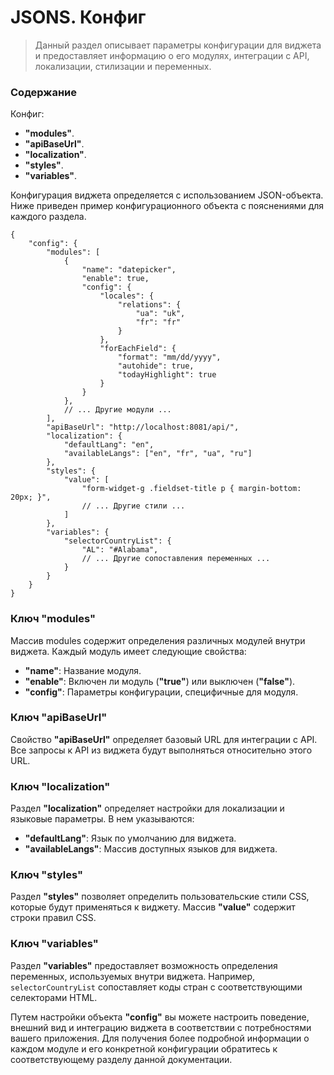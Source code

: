 # JSONS. Конфиг

> Данный раздел описывает параметры конфигурации для виджета и предоставляет информацию о его модулях, интеграции с API, локализации, стилизации и переменных.

### Содержание

Конфиг:

[//]: # (- **"step_by_step"**.)
- **"modules"**.
- **"apiBaseUrl"**.
- **"localization"**.
- **"styles"**.
- **"variables"**.

Конфигурация виджета определяется с использованием JSON-объекта. Ниже приведен пример конфигурационного объекта с пояснениями для каждого раздела.

```
{
    "config": {
        "modules": [
            {
                "name": "datepicker",
                "enable": true,
                "config": {
                    "locales": {
                        "relations": {
                            "ua": "uk",
                            "fr": "fr"
                        }
                    },
                    "forEachField": {
                        "format": "mm/dd/yyyy",
                        "autohide": true,
                        "todayHighlight": true
                    }
                }
            },
            // ... Другие модули ...
        ],
        "apiBaseUrl": "http://localhost:8081/api/",
        "localization": {
            "defaultLang": "en",
            "availableLangs": ["en", "fr", "ua", "ru"]
        },
        "styles": {
            "value": [
                "form-widget-g .fieldset-title p { margin-bottom: 20px; }",
                // ... Другие стили ...
            ]
        },
        "variables": {
            "selectorCountryList": {
                "AL": "#Alabama",
                // ... Другие сопоставления переменных ...
            }
        }
    }
}
```

[//]: # (### Ключ "step_by_step" )

[//]: # ()
[//]: # (Свойство step_by_step определяет поведение режима "Шаг за Шагом" виджета. Оно может принимать следующие значения:)

[//]: # ()
[//]: # (- **"strict"**: Пользователи должны завершить шаги в порядке перед переходом к следующему шагу.)

[//]: # (- **"non-strict"**: Пользователи могут свободно перемещаться между шагами.)

### Ключ "modules" 

Массив modules содержит определения различных модулей внутри виджета. Каждый модуль имеет следующие свойства:

- **"name"**: Название модуля.
- **"enable"**: Включен ли модуль (**"true"**) или выключен (**"false"**).
- **"config"**: Параметры конфигурации, специфичные для модуля.

### Ключ "apiBaseUrl" 

Свойство **"apiBaseUrl"** определяет базовый URL для интеграции с API. Все запросы к API из виджета будут выполняться относительно этого URL.

### Ключ "localization" 

Раздел **"localization"** определяет настройки для локализации и языковые параметры. В нем указываются:

- **"defaultLang"**: Язык по умолчанию для виджета.
- **"availableLangs"**: Массив доступных языков для виджета.

### Ключ "styles"

Раздел **"styles"** позволяет определить пользовательские стили CSS, которые будут применяться к виджету. Массив **"value"** содержит строки правил CSS.

### Ключ "variables"

Раздел **"variables"** предоставляет возможность определения переменных, используемых внутри виджета. Например, `selectorCountryList` сопоставляет коды стран с соответствующими селекторами HTML.

Путем настройки объекта **"config"** вы можете настроить поведение, внешний вид и интеграцию виджета в соответствии с потребностями вашего приложения. Для получения более подробной информации о каждом модуле и его конкретной конфигурации обратитесь к соответствующему разделу данной документации.